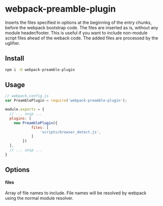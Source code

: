# webpack-preamble-plugin

Inserts the files specified in options at the beginning of the entry chunks, before the webpack bootstrap code.  The files are inserted as is, without any module header/footer.  This is useful if you want to include non-module script files ahead of the weback code.  The added files are processed by the uglifier.

## Install

```bash
npm i -D webpack-preamble-plugin
```
## Usage

```javascript
// webpack.config.js
var PreamblePlugin = require('webpack-preamble-plugin');

module.exports = {
  // ... snip ...
  plugins: [
    new PreamblePlugin({
			files: [
				'scripts/browser_detect.js',
			]
		})
  ],
  // ... snip ...
}
```

## Options

#### files

Array of file names to include.  File names will be resolved by webpack using the normal module resolver.
